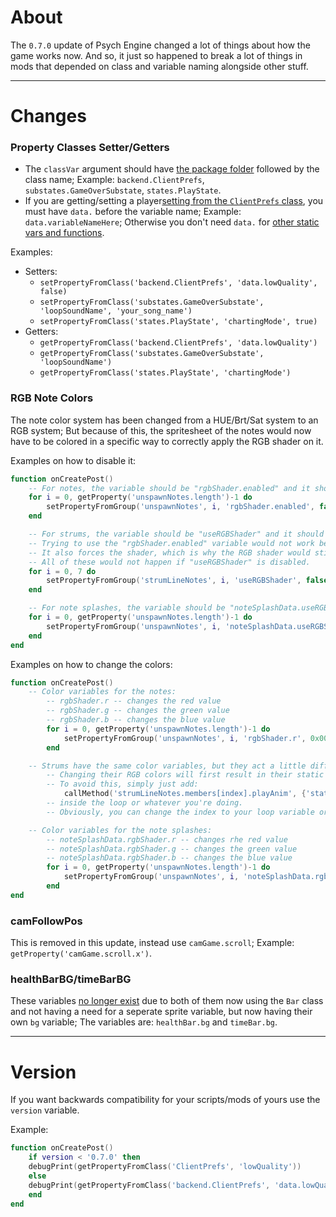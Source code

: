 # About
The `0.7.0` update of Psych Engine changed a lot of things about how the game works now. And so, it just so happened to break a lot of things in mods that depended on class and variable naming alongside other stuff.

***

# Changes
### Property Classes Setter/Getters
- The `classVar` argument should have <ins>the package folder</ins> followed by the class name; Example: `backend.ClientPrefs`, `substates.GameOverSubstate`, `states.PlayState`.
- If you are getting/setting a player<ins>setting from the `ClientPrefs` class</ins>, you must have `data.` before the variable name; Example:
`data.variableNameHere`; Otherwise you don't need `data.` for <ins>other static vars and functions</ins>.

Examples:
- Setters:
    - `setPropertyFromClass('backend.ClientPrefs', 'data.lowQuality', false)` 
    - `setPropertyFromClass('substates.GameOverSubstate', 'loopSoundName', 'your_song_name')`
    - `setPropertyFromClass('states.PlayState', 'chartingMode', true)`
- Getters: 
    - `getPropertyFromClass('backend.ClientPrefs', 'data.lowQuality')`
    - `getPropertyFromClass('substates.GameOverSubstate', 'loopSoundName')`
    - `getPropertyFromClass('states.PlayState', 'chartingMode')`

### RGB Note Colors
The note color system has been changed from a HUE/Brt/Sat system to an RGB system; But because of this, the spritesheet of the notes would now have to be colored in a specific way to correctly apply the RGB shader on it.

Examples on how to disable it:
```lua
function onCreatePost()
    -- For notes, the variable should be "rgbShader.enabled" and it should be set to false as seen below.
    for i = 0, getProperty('unspawnNotes.length')-1 do
        setPropertyFromGroup('unspawnNotes', i, 'rgbShader.enabled', false)
    end

    -- For strums, the variable should be "useRGBShader" and it should be set to false as seen below.
    -- Trying to use the "rgbShader.enabled" variable would not work because it forces the variable to be enabled everytime the strum's animation plays.
    -- It also forces the shader, which is why the RGB shader would still be in effect even if you changed the shader.
    -- All of these would not happen if "useRGBShader" is disabled.
    for i = 0, 7 do
        setPropertyFromGroup('strumLineNotes', i, 'useRGBShader', false)
    end

    -- For note splashes, the variable should be "noteSplashData.useRGBShader" and it should be set to false as seen below.
    for i = 0, getProperty('unspawnNotes.length')-1 do
        setPropertyFromGroup('unspawnNotes', i, 'noteSplashData.useRGBShader', false)
    end
end
```

Examples on how to change the colors:
```lua
function onCreatePost()
    -- Color variables for the notes:
        -- rgbShader.r -- changes the red value
        -- rgbShader.g -- changes the green value
        -- rgbShader.b -- changes the blue value
        for i = 0, getProperty('unspawnNotes.length')-1 do
            setPropertyFromGroup('unspawnNotes', i, 'rgbShader.r', 0x00FF00) -- red value is now colored green
        end

    -- Strums have the same color variables, but they act a little differently.
        -- Changing their RGB colors will first result in their static animations having the shader, until a note is hit, in which case it will go back to normal.
        -- To avoid this, simply just add:
            callMethod('strumLineNotes.members[index].playAnim', {'static'})
        -- inside the loop or whatever you're doing.
        -- Obviously, you can change the index to your loop variable or to an actual number.

    -- Color variables for the note splashes:
        -- noteSplashData.rgbShader.r -- changes rhe red value
        -- noteSplashData.rgbShader.g -- changes the green value
        -- noteSplashData.rgbShader.b -- changes the blue value
        for i = 0, getProperty('unspawnNotes.length')-1 do
            setPropertyFromGroup('unspawnNotes', i, 'noteSplashData.rgbShader.r', 0x00FF00) -- red value is now colored green
        end
end
```

### camFollowPos
This is removed in this update, instead use `camGame.scroll`; Example: `getProperty('camGame.scroll.x')`.

### healthBarBG/timeBarBG
These variables <ins>no longer exist</ins> due to both of them now using the `Bar` class and not having a need for a seperate sprite variable, but now having their own `bg` variable; The variables are: `healthBar.bg` and `timeBar.bg`.

***

# Version
If you want backwards compatibility for your scripts/mods of yours use the `version` variable.

Example:
```lua
function onCreatePost()
    if version < '0.7.0' then
	debugPrint(getPropertyFromClass('ClientPrefs', 'lowQuality'))
    else
	debugPrint(getPropertyFromClass('backend.ClientPrefs', 'data.lowQuality'))
    end
end
```
